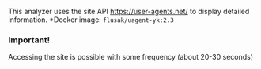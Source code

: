 This analyzer uses the site API https://user-agents.net/ to display detailed information.
*Docker image: `flusak/uagent-yk:2.3`

### Important!
Accessing the site is possible with some frequency (about 20-30 seconds)
